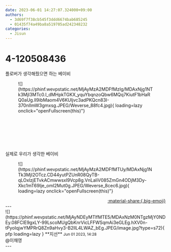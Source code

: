 ```yaml
---
date: 2023-06-01 14:27:07.324000+09:00
authors:
  - 3d69f7f38cb545f3ddd6674bab685245
  - 01435f74a49ba8a519705ad242348232
categories:
  - Jisun
---
```


# 4-120508436

<div class="post-container" markdown="1">
<div class="content-container md-sidebar__scrollwrap" markdown="1">

플로버가 생각해줬으면 하는 베이비
<figure markdown="1">
![](https://phinf.wevpstatic.net/MjAyMzA2MDFfMzIg/MDAxNjg1NTk3MjI3MTc0.l_dMHpkTGKX_yquYbqnzoQbw6MQq7KiutF1bHaRQ0aUg.lI9ibMaom4V6KUljvc3adPKQcn83I-370nIImW3gmxsg.JPEG/Weverse_88fc4.jpg){ loading=lazy onclick="openFullscreen(this)"}
</figure>
<br><br><br><br><br><br>실제로 우리가 생각한 베이비
<figure markdown="1">
![](https://phinf.wevpstatic.net/MjAyMzA2MDFfMTUy/MDAxNjg1NTk3MjI2OTcz.CD44yutPZUnR08QyTB-qLOxlzjETvkACmwwsxI9Vcp8g.VnLaliV085ZmGn4ODjM3Dy-Xkc1mT69Ije_omI2Mut0g.JPEG/Weverse_8cec6.jpg){ loading=lazy onclick="openFullscreen(this)"}
</figure>


</div>
</div>

<div style="text-align: right;" markdown="1">
<a href="https://weverse.io/fromis9/fanpost/4-120508436" style="text-align: right;">:material-share:{.big-emoji}</a>
</div>
---

<div class="comments-container md-sidebar__scrollwrap" markdown="1">
<div class="comment" markdown="1">
<div class='id-container' markdown="1">
![](https://phinf.wevpstatic.net/MjAyNDEyMTlfMTE5/MDAxNzM0NTgzMjY0NDEy.08FClE9gxLY-99LscoMUgQbKnrVicLFFWSqmAi3eGLEg.hXV0n-tPyoIqjwYMPRrQ8Zn9aHvy3-B2llL4LWAZ_bEg.JPEG/image.jpg?type=s72){ pfp loading=lazy }
**<span class="artist">지선</span>** <small>Jun 01 2023, 14:28</small><br>
</div>
<div class='comment-body' markdown="1">
@이채영
</div>
</div>
</div>
---
